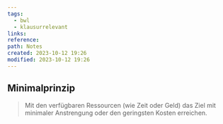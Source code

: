 ```yaml
---
tags:
  - bwl
  - klausurrelevant
links: 
reference: 
path: Notes
created: 2023-10-12 19:26
modified: 2023-10-12 19:26
---
```

## Minimalprinzip 
> Mit den verfügbaren Ressourcen (wie Zeit oder Geld) das Ziel mit minimaler Anstrengung oder den geringsten Kosten erreichen.
